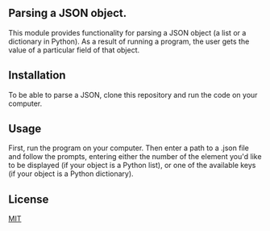 ## Parsing a JSON object.
This module provides functionality for parsing a JSON object (a list or a dictionary in Python). As a result of running a program, the user gets the value of a particular field of that object.
## Installation
To be able to parse a JSON, clone this repository and run the code on your computer.
## Usage
First, run the program on your computer. Then enter a path to a .json file and follow the prompts, entering either the number of the element you'd like to be displayed (if your object is a Python list), or one of the available keys (if your object is a Python dictionary).
## License
[MIT](https://choosealicense.com/licenses/mit/)
